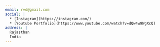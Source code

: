 ```yaml
---
email: rvd@gmail.com
social: |
  * [Instagram](https://instagram.com/)
  * [Youtube Portfolio](https://www.youtube.com/watch?v=dQw4w9WgXcQ)
address: |
  Rajasthan
  India
---
```


